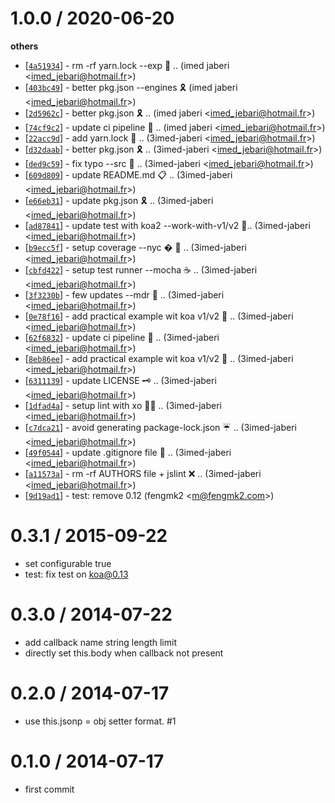 
1.0.0 / 2020-06-20
==================

**others**
  * [[`4a51934`](http://github.com/koajs/koa-safe-jsonp/commit/4a519346a008b1af26df90d0f484632e2768db50)] - rm -rf yarn.lock --exp 🔮 .. (imed jaberi <<imed_jebari@hotmail.fr>>)
  * [[`403bc49`](http://github.com/koajs/koa-safe-jsonp/commit/403bc49fd7f61e7902b39ac46dc84bd1adf8d9aa)] - better pkg.json --engines 🎗 (imed jaberi <<imed_jebari@hotmail.fr>>)
  * [[`2d5962c`](http://github.com/koajs/koa-safe-jsonp/commit/2d5962cae7f1c4bb4742935483b8bf38deae98d6)] - better pkg.json 🎗 .. (imed jaberi <<imed_jebari@hotmail.fr>>)
  * [[`74cf9c2`](http://github.com/koajs/koa-safe-jsonp/commit/74cf9c2955a6dcf04efb2a759d2c4bf430c817ff)] - update ci pipeline 🎲 .. (imed jaberi <<imed_jebari@hotmail.fr>>)
  * [[`22acc9d`](http://github.com/koajs/koa-safe-jsonp/commit/22acc9db067004824f436e1006915afae128b1e8)] -  add yarn.lock 🔮 .. (3imed-jaberi <<imed_jebari@hotmail.fr>>)
  * [[`d32daab`](http://github.com/koajs/koa-safe-jsonp/commit/d32daab673e4a9e385e8719dc0c3218895e7f695)] -  better pkg.json 🎗 .. (3imed-jaberi <<imed_jebari@hotmail.fr>>)
  * [[`ded9c59`](http://github.com/koajs/koa-safe-jsonp/commit/ded9c59ca8ab627f11b6d624a657eda2a2c8952d)] -  fix typo --src 🚀 .. (3imed-jaberi <<imed_jebari@hotmail.fr>>)
  * [[`609d809`](http://github.com/koajs/koa-safe-jsonp/commit/609d80931d6584a38dff155c18612932c072fcd3)] -  update README.md 📋 .. (3imed-jaberi <<imed_jebari@hotmail.fr>>)
  * [[`e66eb31`](http://github.com/koajs/koa-safe-jsonp/commit/e66eb3117d24d38411302bfebae5a1d46c16a233)] -  update pkg.json 🎗 .. (3imed-jaberi <<imed_jebari@hotmail.fr>>)
  * [[`ad87841`](http://github.com/koajs/koa-safe-jsonp/commit/ad878416e6eee33f6934d4c53181bc62520603a8)] -  update test with koa2 --work-with-v1/v2 🧪.. (3imed-jaberi <<imed_jebari@hotmail.fr>>)
  * [[`b9ecc5f`](http://github.com/koajs/koa-safe-jsonp/commit/b9ecc5f55422295459ff14f3d847e9a98c858551)] -  setup coverage --nyc � 🗽 .. (3imed-jaberi <<imed_jebari@hotmail.fr>>)
  * [[`cbfd422`](http://github.com/koajs/koa-safe-jsonp/commit/cbfd4226762a298db14c2cbc11c00ee1e0cff17e)] -  setup test runner --mocha ☕️ .. (3imed-jaberi <<imed_jebari@hotmail.fr>>)
  * [[`3f3230b`](http://github.com/koajs/koa-safe-jsonp/commit/3f3230b737025e75ad7d971a21e977f6a7331b61)] -  few updates --mdr 🚀 .. (3imed-jaberi <<imed_jebari@hotmail.fr>>)
  * [[`0e78f16`](http://github.com/koajs/koa-safe-jsonp/commit/0e78f16e82b1155ae8270247c2de7ba8b7928a9d)] -  add practical example wit koa v1/v2 🤠 .. (3imed-jaberi <<imed_jebari@hotmail.fr>>)
  * [[`62f6832`](http://github.com/koajs/koa-safe-jsonp/commit/62f683243d59ffe91f384aa4224380e322cd7e0d)] -  update ci pipeline 🎲 .. (3imed-jaberi <<imed_jebari@hotmail.fr>>)
  * [[`8eb86ee`](http://github.com/koajs/koa-safe-jsonp/commit/8eb86eea8b6d07b0e3962599c02a2f7fe140d950)] -  add practical example wit koa v1/v2 🤠 .. (3imed-jaberi <<imed_jebari@hotmail.fr>>)
  * [[`6311139`](http://github.com/koajs/koa-safe-jsonp/commit/6311139e5f6cce97bd3ac707fef672ee7e332135)] -  update LICENSE 🗝 .. (3imed-jaberi <<imed_jebari@hotmail.fr>>)
  * [[`1dfad4a`](http://github.com/koajs/koa-safe-jsonp/commit/1dfad4af2cbff335c4ce15fde326b627384281a6)] -  setup lint with xo 💅🏻 .. (3imed-jaberi <<imed_jebari@hotmail.fr>>)
  * [[`c7dca21`](http://github.com/koajs/koa-safe-jsonp/commit/c7dca21478a6fe557468809fe365ee8ad4b753f8)] -  avoid generating package-lock.json ☔️ .. (3imed-jaberi <<imed_jebari@hotmail.fr>>)
  * [[`49f0544`](http://github.com/koajs/koa-safe-jsonp/commit/49f05446bb0cc53493bba9becc9762ecb867ff03)] -  update .gitignore file 🐞 .. (3imed-jaberi <<imed_jebari@hotmail.fr>>)
  * [[`a11573a`](http://github.com/koajs/koa-safe-jsonp/commit/a11573a05ebe02cff8ec9aa1501b44a73b2b22cf)] -  rm -rf AUTHORS file + jslint ❌ .. (3imed-jaberi <<imed_jebari@hotmail.fr>>)
  * [[`9d19ad1`](http://github.com/koajs/koa-safe-jsonp/commit/9d19ad12085ffb82749518bda035a21af7feb27f)] - test: remove 0.12 (fengmk2 <<m@fengmk2.com>>)

0.3.1 / 2015-09-22
==================

 * set configurable true
 * test: fix test on koa@0.13

0.3.0 / 2014-07-22
==================

 * add callback name string length limit
 * directly set this.body when callback not present

0.2.0 / 2014-07-17
==================

 * use this.jsonp = obj setter format. #1

0.1.0 / 2014-07-17
==================

 * first commit
